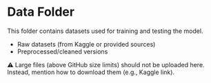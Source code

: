 # Data Folder

This folder contains datasets used for training and testing the model.  

- Raw datasets (from Kaggle or provided sources)  
- Preprocessed/cleaned versions  

⚠️ Large files (above GitHub size limits) should not be uploaded here. Instead, mention how to download them (e.g., Kaggle link).
